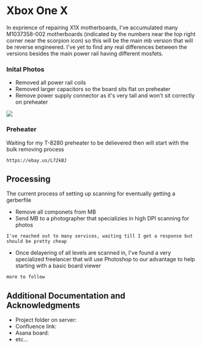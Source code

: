 # Xbox One X

In exprience of repairing X1X motherboards, I've accumulated many M1037358-002 motherboards (indicated by the numbers near the top right corner near the scorpion icon) so this will be the main mb version that will be reverse engineered. I've yet to find any real differences between the versions besides the main power rail having different mosfets.

### Inital Photos

* Removed all power rail coils
* Removed larger capacitors so the board sits flat on preheater
* Remove power supply connector as it's very tall and won't sit correctly on preheater

![](images/002-1.jpg)

### Preheater

Waiting for my T-8280 preheater to be delievered then will start with the bulk removing process

```
https://ebay.us/L72kBJ
```

## Processing

The current process of setting up scanning for eventually getting a gerberfile

* Remove all componets from MB
* Send MB to a photographer that specializies in high DPI scanning for photos 
```
I've reached out to many services, waiting till I get a response but should be pretty cheap
```
* Once delayering of all levels are scanned in, I've found a very specialized freelancer that will use Photoshop to our advantage to help starting with a basic board viewer 
```
more to follow
```

## Additional Documentation and Acknowledgments

* Project folder on server:
* Confluence link:
* Asana board:
* etc...